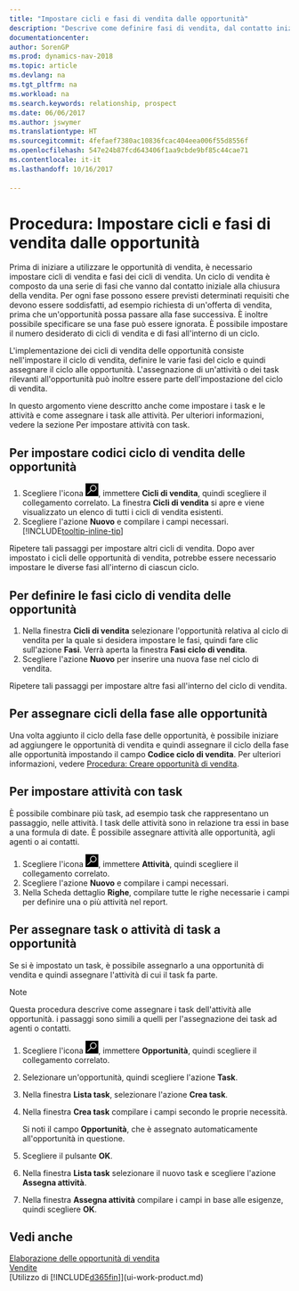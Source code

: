 ```yaml
---
title: "Impostare cicli e fasi di vendita dalle opportunità"
description: "Descrive come definire fasi di vendita, dal contatto iniziale alla chiusura, per creare un ciclo di vendita e assegnarlo alle opportunità in Dynamics NAV."
documentationcenter: 
author: SorenGP
ms.prod: dynamics-nav-2018
ms.topic: article
ms.devlang: na
ms.tgt_pltfrm: na
ms.workload: na
ms.search.keywords: relationship, prospect
ms.date: 06/06/2017
ms.author: jswymer
ms.translationtype: HT
ms.sourcegitcommit: 4fefaef7380ac10836fcac404eea006f55d8556f
ms.openlocfilehash: 547e24b87fcd643406f1aa9cbde9bf85c44cae71
ms.contentlocale: it-it
ms.lasthandoff: 10/16/2017

---
```

# <a name="how-to-set-up-opportunity-sales-cycles-and-cycle-stages"></a>Procedura: Impostare cicli e fasi di vendita dalle opportunità
Prima di iniziare a utilizzare le opportunità di vendita, è necessario impostare cicli di vendita e fasi dei cicli di vendita. Un ciclo di vendita è composto da una serie di fasi che vanno dal contatto iniziale alla chiusura della vendita. Per ogni fase possono essere previsti determinati requisiti che devono essere soddisfatti, ad esempio richiesta di un'offerta di vendita, prima che un'opportunità possa passare alla fase successiva. È inoltre possibile specificare se una fase può essere ignorata. È possibile impostare il numero desiderato di cicli di vendita e di fasi all'interno di un ciclo.

L'implementazione dei cicli di vendita delle opportunità consiste nell'impostare il ciclo di vendita, definire le varie fasi del ciclo e quindi assegnare il ciclo alle opportunità. L'assegnazione di un'attività o dei task rilevanti all'opportunità può inoltre essere parte dell'impostazione del ciclo di vendita.

In questo argomento viene descritto anche come impostare i task e le attività e come assegnare i task alle attività. Per ulteriori informazioni, vedere la sezione Per impostare attività con task.

## <a name="to-set-up-opportunity-sales-cycle-codes"></a>Per impostare codici ciclo di vendita delle opportunità
1. Scegliere l'icona ![Cerca pagina o report](media/ui-search/search_small.png "icona Cerca pagina o report"), immettere **Cicli di vendita**, quindi scegliere il collegamento correlato. La finestra **Cicli di vendita** si apre e viene visualizzato un elenco di tutti i cicli di vendita esistenti.
2. Scegliere l'azione **Nuovo** e compilare i campi necessari. [!INCLUDE[tooltip-inline-tip](includes/tooltip-inline-tip_md.md)]

Ripetere tali passaggi per impostare altri cicli di vendita. Dopo aver impostato i cicli delle opportunità di vendita, potrebbe essere necessario impostare le diverse fasi all'interno di ciascun ciclo.

## <a name="to-define-opportunity-sales-cycle-stages"></a>Per definire le fasi ciclo di vendita delle opportunità
1. Nella finestra **Cicli di vendita** selezionare l'opportunità relativa al ciclo di vendita per la quale si desidera impostare le fasi, quindi fare clic sull'azione **Fasi**. Verrà aperta la finestra **Fasi ciclo di vendita**.
2. Scegliere l'azione **Nuovo** per inserire una nuova fase nel ciclo di vendita.

Ripetere tali passaggi per impostare altre fasi all'interno del ciclo di vendita.

## <a name="to-assign-stage-cycles-to-opportunities"></a>Per assegnare cicli della fase alle opportunità
Una volta aggiunto il ciclo della fase delle opportunità, è possibile iniziare ad aggiungere le opportunità di vendita e quindi assegnare il ciclo della fase alle opportunità impostando il campo **Codice ciclo di vendita**. Per ulteriori informazioni, vedere [Procedura: Creare opportunità di vendita](marketing-how-create-opportunities.md).

## <a name="to-set-up-activities-with-tasks"></a>Per impostare attività con task
È possibile combinare più task, ad esempio task che rappresentano un passaggio, nelle attività. I task delle attività sono in relazione tra essi in base a una formula di date. È possibile assegnare attività alle opportunità, agli agenti o ai contatti.

1. Scegliere l'icona ![Cerca pagina o report](media/ui-search/search_small.png "icona Cerca pagina o report"), immettere **Attività**, quindi scegliere il collegamento correlato.
2. Scegliere l'azione **Nuovo** e compilare i campi necessari.
3. Nella Scheda dettaglio **Righe**, compilare tutte le righe necessarie i campi per definire una o più attività nel report.

## <a name="to-assign-tasks-or-activities-of-tasks-to-opportunities"></a>Per assegnare task o attività di task a opportunità
Se si è impostato un task, è possibile assegnarlo a una opportunità di vendita e quindi assegnare l'attività di cui il task fa parte.

> [!NOTE]  
>   Questa procedura descrive come assegnare i task dell'attività alle opportunità. i passaggi sono simili a quelli per l'assegnazione dei task ad agenti o contatti.

1. Scegliere l'icona ![Cerca pagina o report](media/ui-search/search_small.png "icona Cerca pagina o report"), immettere **Opportunità**, quindi scegliere il collegamento correlato.
2. Selezionare un'opportunità, quindi scegliere l'azione **Task**.
3. Nella finestra **Lista task**, selezionare l'azione **Crea task**.
4.  Nella finestra **Crea task** compilare i campi secondo le proprie necessità.

    Si noti il campo **Opportunità**, che è assegnato automaticamente all'opportunità in questione.
5. Scegliere il pulsante **OK**.
6. Nella finestra **Lista task** selezionare il nuovo task e scegliere l'azione **Assegna attività**.
7. Nella finestra **Assegna attività** compilare i campi in base alle esigenze, quindi scegliere **OK**.

## <a name="see-also"></a>Vedi anche
[Elaborazione delle opportunità di vendita](marketing-processing-sales-opportunities.md)  
[Vendite](sales-manage-sales.md)  
[Utilizzo di [!INCLUDE[d365fin](includes/d365fin_md.md)]](ui-work-product.md)

